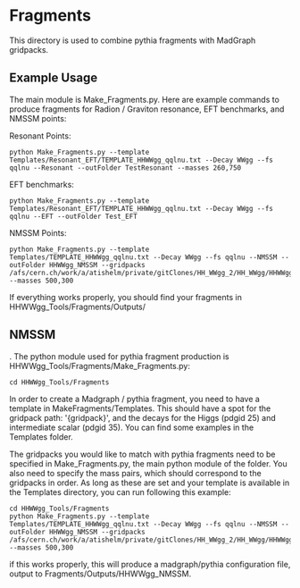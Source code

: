 # Fragments

This directory is used to combine pythia fragments with MadGraph gridpacks. 


## Example Usage

The main module is Make_Fragments.py. Here are example commands to produce fragments for Radion / Graviton resonance, EFT benchmarks, and NMSSM points:

Resonant Points:

    python Make_Fragments.py --template Templates/Resonant_EFT/TEMPLATE_HHWWgg_qqlnu.txt --Decay WWgg --fs qqlnu --Resonant --outFolder TestResonant --masses 260,750

EFT benchmarks:

    python Make_Fragments.py --template Templates/Resonant_EFT/TEMPLATE_HHWWgg_qqlnu.txt --Decay WWgg --fs qqlnu --EFT --outFolder Test_EFT

NMSSM Points:

    python Make_Fragments.py --template Templates/TEMPLATE_HHWWgg_qqlnu.txt --Decay WWgg --fs qqlnu --NMSSM --outFolder HHWWgg_NMSSM --gridpacks /afs/cern.ch/work/a/atishelm/private/gitClones/HH_WWgg_2/HH_WWgg/HHWWgg_NMSSM/genproductions/bin/MadGraph5_aMCatNLO/NMSSM_XYH_WWgg_MX_500_MY_300_slc6_amd64_gcc630_CMSSW_9_3_8_tarball.tar.xz --masses 500,300

If everything works properly, you should find your fragments in HHWWgg_Tools/Fragments/Outputs/<outFolder>

## NMSSM 

. The python module used for pythia fragment production is HHWWgg_Tools/Fragments/Make_Fragments.py:

    cd HHWWgg_Tools/Fragments

In order to create a Madgraph / pythia fragment, you need to have a template in MakeFragments/Templates. This should have a spot for the gridpack path: '{gridpack}', and the decays for the Higgs (pdgid 25) and intermediate scalar (pdgid 35). You can find some examples in the Templates folder. 

The gridpacks you would like to match with pythia fragments need to be specified in Make_Fragments.py, the main python module of the folder. You also need to specify the mass pairs, which should correspond to the gridpacks in order. As long as these are set and your template is available in the Templates directory, you can run following this example:

    cd HHWWgg_Tools/Fragments
    python Make_Fragments.py --template Templates/TEMPLATE_HHWWgg_qqlnu.txt --Decay WWgg --fs qqlnu --NMSSM --outFolder HHWWgg_NMSSM --gridpacks /afs/cern.ch/work/a/atishelm/private/gitClones/HH_WWgg_2/HH_WWgg/HHWWgg_NMSSM/genproductions/bin/MadGraph5_aMCatNLO/NMSSM_XYH_WWgg_MX_500_MY_300_slc6_amd64_gcc630_CMSSW_9_3_8_tarball.tar.xz --masses 500,300

if this works properly, this will produce a madgraph/pythia configuration file, output to Fragments/Outputs/HHWWgg_NMSSM. 
